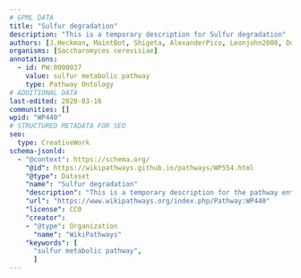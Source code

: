 ```yaml
---
# GPML DATA
title: "Sulfur degradation"
description: "This is a temporary description for Sulfur degradation"
authors: [J.Heckman, MaintBot, Shigeta, AlexanderPico, Leonjohn2008, Ddigles, Egonw, DeSl, L Dupuis]
organisms: [Saccharomyces cerevisiae]
annotations:
  - id: PW:0000037
    value: sulfur metabolic pathway
    type: Pathway Ontology
# ADDITIONAL DATA
last-edited: 2020-03-16
communities: []
wpid: "WP440"
# STRUCTURED METADATA FOR SEO
seo:
  type: CreativeWork
schema-jsonld:
  - "@context": https://schema.org/
    "@id": https://wikipathways.github.io/pathways/WP554.html
    "@type": Dataset
    "name": "Sulfur degradation"
    "description": "This is a temporary description for the pathway entitled: Sulfur degradation"
    "url": "https://www.wikipathways.org/index.php/Pathway:WP440"
    "license": CC0
    "creator":
    - "@type": Organization
      "name": "WikiPathways"
    "keywords": [
      "sulfur metabolic pathway",
      ]
---
```

